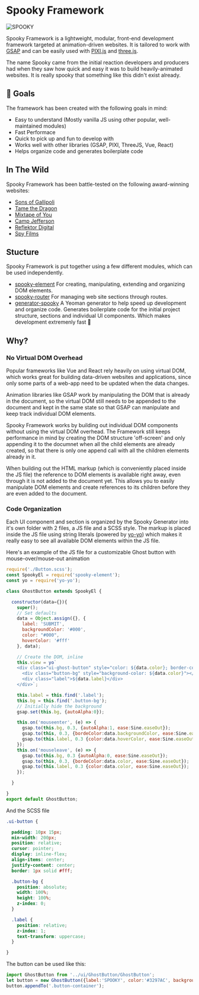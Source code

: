 # Spooky Framework

![SPOOKY](http://i.imgur.com/Ut23RfP.png)

Spooky Framework is a lightweight, modular, front-end development framework targeted at animation-driven websites. It is tailored to work with [GSAP](https://greensock.com/gsap) and can be easily used with [PIXI.js](http://www.pixijs.com/) and [three.js](https://threejs.org/).

The name Spooky came from the initial reaction developers and producers had when they saw how quick and easy it was to build heavily-animated websites. It is really spooky that something like this didn't exist already.

## :ghost: Goals

The framework has been created with the following goals in mind:

- Easy to understand (Mostly vanilla JS using other popular, well-maintained modules)
- Fast Performace
- Quick to pick up and fun to develop with
- Works well with other libraries (GSAP, PIXI, ThreeJS, Vue, React)
- Helps organize code and generates boilerplate code

## In The Wild

Spooky Framework has been battle-tested on the following award-winning websites:

- [Sons of Gallipoli](http://sonsofgallipoli.com/)
- [Tame the Dragon](http://www.tamethedragon.com/)
- [Mixtape of You](http://mixtapeofyou.com/)
- [Camp Jefferson](http://campjefferson.com/)
- [Reflektor Digital](https://reflektor.digital/)
- [Spy Films](http://spyfilms.com/)

## Stucture

Spooky Framework is put together using a few different modules, which can be used independently.

- [spooky-element](https://github.com/maxtherocket/spooky-element) For creating, manipulating, extending and organizing DOM elements.
- [spooky-router](https://github.com/maxtherocket/spooky-router) For managing web site sections through routes.
- [generator-spooky](https://github.com/maxtherocket/generator-spooky) A Yeoman generator to help speed up development and organize code. Generates boilerplate code for the initial project structure, sections and individual UI components. Which makes development extremenly fast :rocket:

## Why?

### No Virtual DOM Overhead

Popular frameworks like Vue and React rely heavily on using virtual DOM, which works great for building data-driven websites and applications, since only some parts of a web-app need to be updated when the data changes.

Animation libraries like GSAP work by manipulating the DOM that is already in the document, so the virtual DOM still needs to be appended to the document and kept in the same state so that GSAP can manipulate and keep track individual DOM elements.

Spooky Framework works by building out individual DOM components without using the virtual DOM overhead. The Framework still keeps performance in mind by creating the DOM structure 'off-screen' and only appending it to the documnet when all the child elements are already created, so that there is only one append call with all the children elements already in it.

When building out the HTML markup (which is conveniently placed inside the JS file) the reference to DOM elements is available right away, even through it is not added to the document yet. This allows you to easily manipulate DOM elements and create references to its children before they are even added to the document.

### Code Organization

Each UI component and section is organized by the Spooky Generator into it's own folder with 2 files, a JS file and a SCSS style. The markup is placed inside the JS file using string literals (powered by [yo-yo](https://github.com/maxogden/yo-yo)) which makes it really easy to see all available DOM elements within the JS file.

Here's an example of the JS file for a customizable Ghost button with mouse-over/mouse-out animation

```javascript
require('./Button.scss');
const SpookyEl = require('spooky-element');
const yo = require('yo-yo');

class GhostButton extends SpookyEl {

  constructor(data={}){
    super();
    // Set defaults
    data = Object.assign({}, {
      label: 'SUBMIT',
      backgroundColor: '#000',
      color: "#000",
      hoverColor: '#fff'
    }, data);

    // Create the DOM, inline
    this.view = yo`
    <div class="ui-ghost-button" style="color: ${data.color}; border-color: ${data.color};">
      <div class="button-bg" style="background-color: ${data.color}"></div>
      <div class="label">${data.label}</div>
    </div>`;

    this.label = this.find('.label');
    this.bg = this.find('.button-bg');
    // Initially hide the background
    gsap.set(this.bg, {autoAlpha:0});

    this.on('mouseenter', (e) => {
      gsap.to(this.bg, 0.3, {autoAlpha:1, ease:Sine.easeOut});
      gsap.to(this, 0.3, {bordeColor:data.backgroundColor, ease:Sine.easeOut});
      gsap.to(this.label, 0.3 {color:data.hoverColor, ease:Sine.easeOut});
    });
    this.on('mouseleave', (e) => {
      gsap.to(this.bg, 0.3 {autoAlpha:0, ease:Sine.easeOut});
      gsap.to(this, 0.3, {bordeColor:data.color, ease:Sine.easeOut});
      gsap.to(this.label, 0.3 {color:data.color, ease:Sine.easeOut});
    });

  }

}
export default GhostButton;
```

And the SCSS file

```scss
.ui-button {

  padding: 10px 15px;
  min-width: 200px;
  position: relative;
  cursor: pointer;
  display: inline-flex;
  align-items: center;
  justify-content: center;
  border: 1px solid #fff;

  .button-bg {
    position: absolute;
    width: 100%;
    height: 100%;
    z-index: 0;
  }

  .label {
    position: relative;
    z-index: 1;
    text-transform: uppercase;
  }

}
```

The button can be used like this:

```javascript
import GhostButton from '../ui/GhostButton/GhostButton';
let button = new GhostButton({label:'SPOOKY', color:'#3297AC', backgroundColor:'#000', hoverColor:'#fff'});
button.appendTo('.button-container');
```


